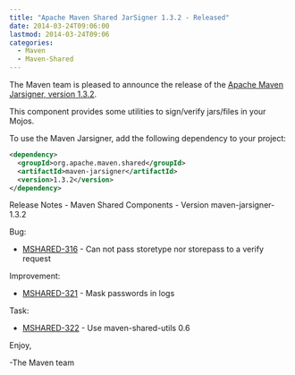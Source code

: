 ```yaml
---
title: "Apache Maven Shared JarSigner 1.3.2 - Released"
date: 2014-03-24T09:06:00
lastmod: 2014-03-24T09:06
categories:
  - Maven
  - Maven-Shared
---
```

The Maven team is pleased to announce the release of the 
[Apache Maven Jarsigner,  version 1.3.2](http://maven.apache.org/shared/maven-jarsigner/).

This component provides some utilities to sign/verify jars/files in your Mojos.

To use the Maven Jarsigner, add the following dependency to your project:

```xml
<dependency>
  <groupId>org.apache.maven.shared</groupId>
  <artifactId>maven-jarsigner</artifactId>
  <version>1.3.2</version>
</dependency>
```

<!-- more -->

Release Notes - Maven Shared Components - Version maven-jarsigner-1.3.2

Bug:

 * [MSHARED-316](https://issues.apache.org/jira/browse/MSHARED-316) - Can not pass storetype nor storepass to a verify request

Improvement:

 * [MSHARED-321](https://issues.apache.org/jira/browse/MSHARED-321) - Mask passwords in logs

Task:

 * [MSHARED-322](https://issues.apache.org/jira/browse/MSHARED-322) - Use maven-shared-utils 0.6

Enjoy,

-The Maven team
